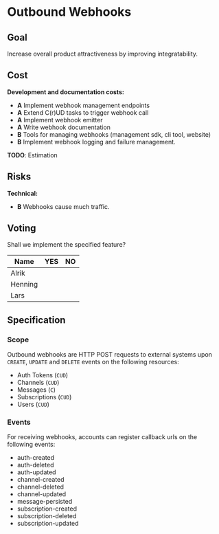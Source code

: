 # Outbound Webhooks

## Goal
Increase overall product attractiveness by improving integratability.

## Cost
**Development and documentation costs:**
* **A** Implement webhook management endpoints
* **A** Extend C(r)UD tasks to trigger webhook call
* **A** Implement webhook emitter
* **A** Write webhook documentation
* **B** Tools for managing webhooks (management sdk, cli tool, website)
* **B** Implement webhook logging and failure management.

**TODO**: Estimation

## Risks
**Technical:**
* **B** Webhooks cause much traffic.

## Voting
Shall we implement the specified feature?

| Name | YES | NO |
|------|-----|----|
| Alrik | | |
| Henning | | |
| Lars | | |

## Specification

### Scope
Outbound webhooks are HTTP POST requests to external systems upon
`CREATE`, `UPDATE` and `DELETE` events on the following resources:
* Auth Tokens (`CUD`)
* Channels (`CUD`)
* Messages (`C`)
* Subscriptions (`CUD`)
* Users (`CUD`)

### Events
For receiving webhooks, accounts can register callback urls on the
following events:

* auth-created
* auth-deleted
* auth-updated
* channel-created
* channel-deleted
* channel-updated
* message-persisted
* subscription-created
* subscription-deleted
* subscription-updated
